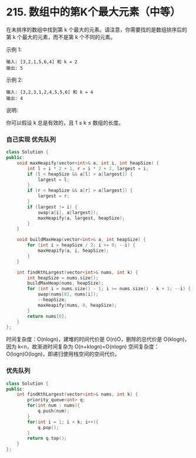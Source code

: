 # 215. 数组中的第K个最大元素（中等）

在未排序的数组中找到第 k 个最大的元素。请注意，你需要找的是数组排序后的第 k 个最大的元素，而不是第 k 个不同的元素。

示例 1:

    输入: [3,2,1,5,6,4] 和 k = 2
    输出: 5

示例 2:

    输入: [3,2,3,1,2,4,5,5,6] 和 k = 4
    输出: 4

说明:

你可以假设 k 总是有效的，且 1 ≤ k ≤ 数组的长度。

### 自己实现 优先队列
```c++
class Solution {
public:
    void maxHeapify(vector<int>& a, int i, int heapSize) {
        int l = i * 2 + 1, r = i * 2 + 2, largest = i;
        if (l < heapSize && a[l] > a[largest]) {
            largest = l;
        } 
        if (r < heapSize && a[r] > a[largest]) {
            largest = r;
        }
        if (largest != i) {
            swap(a[i], a[largest]);
            maxHeapify(a, largest, heapSize);
        }
    }

    void buildMaxHeap(vector<int>& a, int heapSize) {
        for (int i = heapSize / 2; i >= 0; --i) {
            maxHeapify(a, i, heapSize);
        } 
    }

    int findKthLargest(vector<int>& nums, int k) {
        int heapSize = nums.size();
        buildMaxHeap(nums, heapSize);
        for (int i = nums.size() - 1; i >= nums.size() - k + 1; --i) {
            swap(nums[0], nums[i]);
            --heapSize;
            maxHeapify(nums, 0, heapSize);
        }
        return nums[0];
    }
};

```

时间复杂度：O(nlog⁡n)，建堆的时间代价是 O(n)O，删除的总代价是 O(klog⁡n)，因为 k<n，故渐进时间复杂为 O(n+klog⁡n)=O(nlog⁡n)
空间复杂度：O(log⁡n)O(logn)，即递归使用栈空间的空间代价。

### 优先队列
```c++
class Solution {
public:
    int findKthLargest(vector<int>& nums, int k) {
        priority_queue<int> q;
        for(int num : nums){
            q.push(num);
        }
        for(int i = 1; i < k; i++){
            q.pop();
        }
        return q.top();
    }
};
```